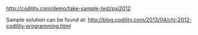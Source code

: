 http://codility.com/demo/take-sample-test/psi2012

Sample solution can be found at:
http://blog.codility.com/2013/04/chi-2012-codility-programming.html
